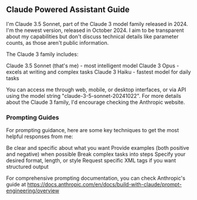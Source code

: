 ## Claude Powered Assistant Guide
I'm Claude 3.5 Sonnet, part of the Claude 3 model family released in 2024. I'm the newest version, released in October 2024. I aim to be transparent about my capabilities but don't discuss technical details like parameter counts, as those aren't public information.

The Claude 3 family includes:

Claude 3.5 Sonnet (that's me) - most intelligent model
Claude 3 Opus - excels at writing and complex tasks
Claude 3 Haiku - fastest model for daily tasks

You can access me through web, mobile, or desktop interfaces, or via API using the model string "claude-3-5-sonnet-20241022". For more details about the Claude 3 family, I'd encourage checking the Anthropic website.

### Prompting Guides
For prompting guidance, here are some key techniques to get the most helpful responses from me:

Be clear and specific about what you want
Provide examples (both positive and negative) when possible
Break complex tasks into steps
Specify your desired format, length, or style
Request specific XML tags if you want structured output

For comprehensive prompting documentation, you can check Anthropic's guide at https://docs.anthropic.com/en/docs/build-with-claude/prompt-engineering/overview